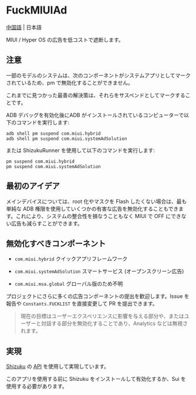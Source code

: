 # FuckMIUIAd

[中国語](./README.md) | 日本語

MIUI / Hyper OS の広告を低コストで遮断します。

## 注意

一部のモデルのシステムは、次のコンポーネントがシステムアプリとしてマークされているため、pm で無効化することができません。

これまでに見つかった最善の解決策は、それらをサスペンドとしてマークすることです。

ADB デバッグを有効化後にADB がインストールされているコンピューターで以下のコマンドを実行します:
```shell
adb shell pm suspend com.miui.hybrid
adb shell pm suspend com.miui.systemAdSolution
```

または ShizukuRunner を使用して以下のコマンドを実行します:
```shell
pm suspend com.miui.hybrid
pm suspend com.miui.systemAdSolution
```

## 最初のアイデア

メインデバイスについては、root 化やマスクを Flash したくない場合は、最も単純な ADB 権限を使用していくつかの有害な広告を無効化することもできます。これにより、システムの整合性を損なうこともなく MIUI で OFF にできない広告も減らすことができます。

## 無効化すべきコンポーネント

- `com.miui.hybrid` クイックアプリフレームワーク
- `com.miui.systemAdSolution` スマートサービス (オープンスクリーン広告)

- `com.miui.msa.global` グローバル版のため不明

プロジェクトにさらに多くの広告コンポーネントの提出を歓迎します。Issue を報告や `Constants.FUCKLIST` を直接変更して PR を提出できます。

> 現在の目標はユーザーエクスペリエンスに影響を与える部分や、またはユーザーと対話する部分を無効化することであり、Analytics などは無視されます。

## 実現

[Shizuku](https://github.com/RikkaApps/Shizuku) の [API](https://github.com/RikkaApps/Shizuku-API) を使用して実現しています。

このアプリを使用する前に Shizuku をインストールして有効化するか、Sui を使用する必要があります。